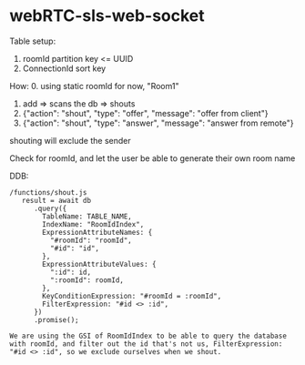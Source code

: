 # webRTC-sls-web-socket

Table setup:
1. roomId partition key <= UUID
2. ConnectionId sort key

<!-- Simple Version -->
How:
0. using static roomId for now, "Room1"
1. add => scans the db => shouts
2. {"action": "shout", "type": "offer", "message": "offer from client"}
3. {"action": "shout", "type": "answer", "message": "answer from remote"}

shouting will exclude the sender

<!-- Complex with Rooms -->
Check for roomId, and let the user be able to generate their own room name

DDB:
```
/functions/shout.js
   result = await db
      .query({
        TableName: TABLE_NAME,
        IndexName: "RoomIdIndex",
        ExpressionAttributeNames: {
          "#roomId": "roomId",
          "#id": "id",
        },
        ExpressionAttributeValues: {
          ":id": id,
          ":roomId": roomId,
        },
        KeyConditionExpression: "#roomId = :roomId",
        FilterExpression: "#id <> :id",
      })
      .promise();

We are using the GSI of RoomIdIndex to be able to query the database with roomId, and filter out the id that's not us, FilterExpression: "#id <> :id", so we exclude ourselves when we shout.
```